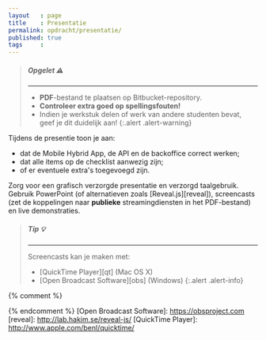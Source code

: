 ```yaml
---
layout   : page
title    : Presentatie
permalink: opdracht/presentatie/
published: true
tags     :
---
```


> ##### **Opgelet** :warning:
> ---
> - **PDF**-bestand te plaatsen op Bitbucket-repository.
> - **Controleer extra goed op spellingsfouten!**
> - Indien je werkstuk delen of werk van andere studenten bevat, geef je dit duidelijk aan!
{:.alert .alert-warning}

Tijdens de presentie toon je aan:

- dat de Mobile Hybrid App, de API en de backoffice correct werken;
- dat alle items op de checklist aanwezig zijn;
- of er eventuele extra's toegevoegd zijn.

Zorg voor een grafisch verzorgde presentatie en verzorgd taalgebruik. Gebruik PowerPoint (of alternatieven zoals [Reveal.js][reveal]), screencasts (zet de koppelingen naar **publieke** streamingdiensten in het PDF-bestand) en live demonstraties.

> ##### **Tip** :bulb:
> ---
> Screencasts kan je maken met:
>
> - [QuickTime Player][qt] (Mac OS X)
> - [Open Broadcast Software][obs] (Windows)
{:.alert .alert-info}

{% comment %}
<!-- ⚓ Hyperlinks -->
{% endcomment %}
[Open Broadcast Software]:                  https://obsproject.com
[reveal]:               http://lab.hakim.se/reveal-js/
[QuickTime Player]:                   http://www.apple.com/benl/quicktime/